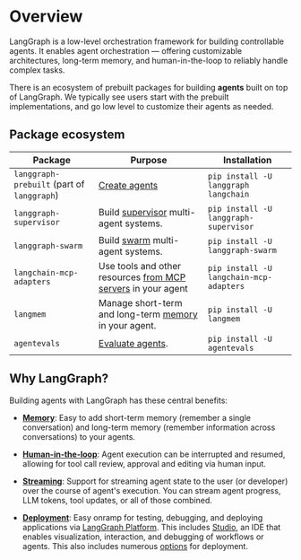 # Overview

LangGraph is a low-level orchestration framework for building controllable agents. It enables agent orchestration — offering customizable architectures, long-term memory, and human-in-the-loop to reliably handle complex tasks.

There is an ecosystem of prebuilt packages for building **agents** built on top of LangGraph. We typically see users start with the prebuilt implementations, and go low level to customize their agents as needed.

## Package ecosystem

| Package | Purpose | Installation |
| ------- | ------- | ------------ |
| `langgraph-prebuilt` (part of `langgraph`) | [Create agents](./agents.md) | `pip install -U langgraph langchain` |
| `langgraph-supervisor` | Build [supervisor](./multi-agent.md#supervisor) multi-agent systems. | `pip install -U langgraph-supervisor` |
| `langgraph-swarm` | Build [swarm](./multi-agent.md#swarm) multi-agent systems. | `pip install -U langgraph-swarm` |
| `langchain-mcp-adapters` | Use tools and other resources [from MCP servers](./mcp.md) in your agent | `pip install -U langchain-mcp-adapters` |
| `langmem` | Manage short-term and long-term [memory](./memory.md) in your agent. | `pip install -U langmem` |
| `agentevals` | [Evaluate agents](./evals.md). | `pip install -U agentevals` |

## Why LangGraph?

Building agents with LangGraph has these central benefits:

- [**Memory**](./memory.md): Easy to add short-term memory (remember a single conversation) and long-term memory (remember information across conversations) to your agents.

- [**Human-in-the-loop**](./human-in-the-loop.md): Agent execution can be interrupted and resumed, allowing for tool call review, approval and editing via human input.

- [**Streaming**](./streaming.md): Support for streaming agent state to the user (or developer) over the course of agent's execution. You can stream agent progress, LLM tokens, tool updates, or all of those combined.

- [**Deployment**](./deployment.md): Easy onramp for testing, debugging, and deploying applications via [LangGraph Platform](https://langchain-ai.github.io/langgraph/concepts/langgraph_platform/). This includes [Studio](https://langchain-ai.github.io/langgraph/concepts/langgraph_studio/), an IDE that enables visualization, interaction, and debugging of workflows or agents. This also includes numerous [options](https://langchain-ai.github.io/langgraph/tutorials/deployment/) for deployment.